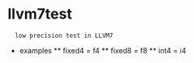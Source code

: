 # llvm7test
```
  low precision test in LLVM7
```

* examples
** fixed4 = f4
** fixed8 = f8
** int4   = i4
